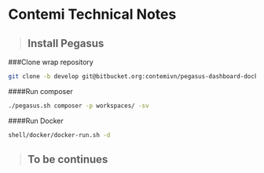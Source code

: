 # Contemi Technical Notes
> ## Install Pegasus
###Clone wrap repository
```sh
git clone -b develop git@bitbucket.org:contemivn/pegasus-dashboard-docker-vagrant.git
```
####Run composer
```sh
./pegasus.sh composer -p workspaces/ -sv
```
####Run Docker
```sh
shell/docker/docker-run.sh -d
```

<!-- -->

> ## To be continues



